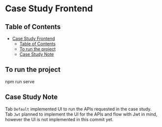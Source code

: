 # Case Study Frontend

## Table of Contents
- [Case Study Frontend](#case-study-frontend)
  - [Table of Contents](#table-of-contents)
  - [To run the project](#to-run-the-project)
  - [Case Study Note](#case-study-note)

## To run the project
npm run serve

## Case Study Note
Tab `Default` implemented UI to run the APIs requested in the case study. Tab `Jwt` planned to implement the UI for the APIs and flow with Jwt in mind, however the UI is not implemented in this commit yet.
